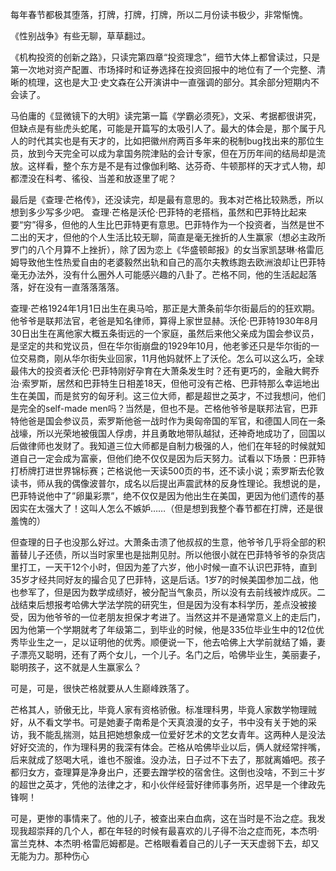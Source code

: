 每年春节都极其堕落，打牌，打牌，打牌，所以二月份读书极少，非常惭愧。

《性别战争》有些无聊，草草翻过。

《机构投资的创新之路》，只读完第四章“投资理念”，细节大体上都曾读过，只是第一次地对资产配置、市场择时和证券选择在投资回报中的地位有了一个完整、清晰的梳理，这也是大卫·史文森在公开演讲中一直强调的部分。其余部分短期内不会读了。

马伯庸的《显微镜下的大明》读完第一篇《学霸必须死》，文采、考据都很讲究，但缺点是有些虎头蛇尾，可能是开篇写的太吸引人了。最大的体会是，那个属于凡人的时代其实也是有天才的，比如把徽州府两百多年来的税制bug找出来的那位生员，放到今天完全可以成为拿国务院津贴的会计专家，但在万历年间的结局却是流放。这样看，整个东方是不是有过像伽利略、达芬奇、牛顿那样的天才式人物，却都湮没在科考、徭役、当差和放逐里了呢？

最后是《查理·芒格传》，还没读完，却是最有意思的。我本对芒格比较熟悉，所以想到多少写多少吧。
查理·芒格是沃伦·巴菲特的老搭档，虽然和巴菲特比起来要“穷”得多，但他的人生比巴菲特更有意思。巴菲特作为一个投资者，当然是世不二出的天才，但他的个人生活比较无聊，简直是毫无挫折的人生赢家（想必主政所罗门的八个月算不上挫折），除了因为恋上《华盛顿邮报》的女当家凯瑟琳·格雷厄姆导致他生性热爱自由的老婆毅然出轨和自己的高尔夫教练跑去欧洲浪却让巴菲特毫无办法外，没有什么圈外人可能感兴趣的八卦了。芒格不同，他的生活起起落落，好在没有一直落落落落。

查理·芒格1924年1月1日出生在奥马哈，那正是大萧条前华尔街最后的的狂欢期。他爷爷是联邦法官，老爸是知名律师，算得上家世显赫。沃伦·巴菲特1930年8月30日出生在离他家大概五条街远的一个家庭，虽然后来他父亲成为国会参议员，是坚定的共和党议员，但在华尔街崩盘的1929年10月，他老爹还只是华尔街的一位交易商，刚从华尔街失业回家，11月他妈就怀上了沃伦。怎么可以这么巧，全球最伟大的投资者沃伦·巴菲特刚好孕育在大萧条发生时？还有更巧的，金融大鳄乔治·索罗斯，居然和巴菲特生日相差18天，但他可没有芒格、巴菲特那么幸运地出生在美国，而是贫穷的匈牙利。这三位大师，都是超世之英才，不过我想问，他们是完全的self-made men吗？当然是，但也不是。芒格他爷爷是联邦法官，巴菲特他爸是国会参议员，索罗斯他爸一战时作为奥匈帝国的军官，和德国人同在一条战壕，所以光荣地被俄国人俘虏，并且勇敢地带队越狱，还神奇地成功了，回国以后做律师也发财了。我知道三位大师都是自制力极强的人，他们在年轻的时候就知道自己一定会成为富豪，但他们绝不仅仅是因为后天努力。试看以下场景：巴菲特打桥牌打进世界锦标赛；芒格说他一天读500页的书，还不读小说；索罗斯去伦敦读书，师从我的偶像波普尔，成名以后提出声震武林的反身性理论。我想说的是，巴菲特说他中了”卵巢彩票”，绝不仅仅是因为他出生在美国，更因为他们遗传的基因实在太强大了！这叫人怎么不嫉妒……（但是想到我整个春节都在打牌，还是很羞愧的）

但查理的日子也没那么好过。大萧条击溃了他叔叔的生意，他爷爷几乎将全部的积蓄替儿子还债，所以当时家里也是拙荆见肘。所以他很小就在巴菲特爷爷的杂货店里打工，一天干12个小时，但因为差了六岁，他小时候一直不认识巴菲特，直到35岁才经共同好友的撮合见了巴菲特，这是后话。1岁7的时候美国参加二战，他也参军了，但是因为数学成绩好，被分配当气象员，所以没有去前线被炸成灰。二战结束后想报考哈佛大学法学院的研究生，但是因为没有本科学历，差点没被接受，因为他爷爷的一位老朋友担保才考进了。当然这并不是通常意义上的走后门，因为他第一个学期就考了年级第二，到毕业的时候，他是335位毕业生中的12位优秀毕业生之一，足以证明他的优秀。顺便说一下，他去哈佛上大学前就结了婚，妻子漂亮又聪明，还有了两个女儿，一个儿子。名门之后，哈佛毕业生，美丽妻子，聪明孩子，这不就是人生赢家么？

可是，可是，很快芒格就要从人生巅峰跌落了。

芒格其人，骄傲无比，毕竟人家有资格骄傲。标准理科男，毕竟人家数学物理贼好，从不看文学书。可是她妻子南希是个天真浪漫的女子，书中没有关于她的采访，我不能乱揣测，姑且把她想象成一位爱好艺术的文艺女青年。这两种人是没法好好交流的，作为理科男的我深有体会。芒格从哈佛毕业以后，俩人就经常拌嘴，后来就成了怒喝大吼，谁也不服谁。没办法，日子过不下去了，那就离婚吧。孩子都归女方，查理算是净身出户，还要去蹭学校的宿舍住。这倒也没啥，不到三十岁的超世之英才，凭他的法律之才，和小伙伴经营好律师事务所，迟早是一个律政先锋啊！

可是，更惨的事情来了。他的儿子，被查出来白血病，这在当时是不治之症。我发现我超崇拜的几个人，都在年轻的时候有最喜欢的儿子得不治之症而死，本杰明·富兰克林、本杰明·格雷厄姆都是。芒格眼看着自己的儿子一天天虚弱下去，却又无能为力。那种伤心
<!--stackedit_data:
eyJoaXN0b3J5IjpbLTE4NDgyMTI1NDEsMTIxMzU1NTM0Nl19
-->